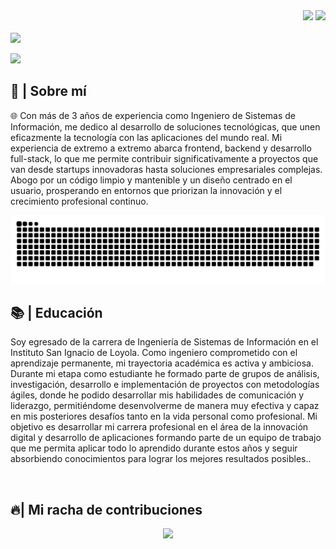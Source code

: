 <div align="right">
<a style="text-decoration: none" target="_blank"href="[https://github.com/RafaelBossh16]">
<img src="https://img.shields.io/github/followers/RafaelBossh16">
</a>
<a style="text-decoration: none" target="_blank" href="https://www.linkedin.com/in/rafael-huamani-tejeda-a50b66252/" >
<img width="70"src="https://img.shields.io/badge/-Connect-blue?style=flat&logo=Linkedin&logoColor=white">
</a>
</div>

<br>

<img src="https://readme-typing-svg.herokuapp.com/?font=Roboto&weight=900&size=40=true&vCenter=true&width=500&height=70&duration=4000&color=7689F5&lines=Hola!+👋;+Soy+Rafael+Huamani!+🧑🏽‍💻;" />


<a href="#"><img width="auto" height="auto" src="https://cdna.artstation.com/p/assets/images/images/021/720/920/original/pixel-jeff-mario.gif?1572709433"/></a>

<h2>📖 | Sobre mí</h2> 
🌐 Con más de 3 años de experiencia como Ingeniero de Sistemas de Información, me dedico al desarrollo de soluciones tecnológicas, que unen eficazmente la tecnología con las aplicaciones del mundo real. Mi experiencia de extremo a extremo abarca frontend, backend y desarrollo full-stack, lo que me permite contribuir significativamente a proyectos que van desde startups innovadoras hasta soluciones empresariales complejas. Abogo por un código limpio y mantenible y un diseño centrado en el usuario, prosperando en entornos que priorizan la innovación y el crecimiento profesional continuo.

<div align="center">

![snake gif](https://github.com/RafaelBossh16/RafaelBossh16/blob/output/github-snake-dark.svg)
</div>

<h2>📚 | Educación</h2>
<p>Soy egresado de la carrera de Ingeniería de Sistemas de Información en el Instituto San Ignacio de Loyola. Como ingeniero comprometido con el aprendizaje permanente, mi trayectoria académica es activa y ambiciosa. 
Durante mi etapa como estudiante he formado parte de grupos de análisis, investigación, desarrollo e implementación de proyectos con metodologías ágiles, donde he podido desarrollar mis habilidades de comunicación y liderazgo, permitiéndome desenvolverme de manera muy efectiva y capaz en mis posteriores desafíos tanto en la vida personal como profesional.
Mi objetivo es desarrollar mi carrera profesional en el área de la innovación digital y desarrollo de aplicaciones formando parte de un equipo de trabajo que me permita aplicar todo lo aprendido durante estos años y seguir absorbiendo conocimientos para lograr los mejores resultados posibles..</p><br>

<h2>🔥| Mi racha de contribuciones</h2>
<p align="center">
  <a href="https://github.com/DenverCoder1/github-readme-streak-stats">
    <img src="https://github-readme-streak-stats.herokuapp.com/?user=RafaelBossh16#version3"/>
  </a>
</p>





